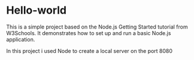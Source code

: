# Hello-world

This is a simple project based on the Node.js Getting Started tutorial from W3Schools. It demonstrates how to set up and run a basic Node.js application.

In this project i used Node to create a local server on the port 8080
